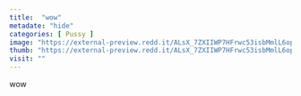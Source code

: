 ```yaml
---
title:  "wow"
metadate: "hide"
categories: [ Pussy ]
image: "https://external-preview.redd.it/ALsX_7ZXIIWP7HFrwc53isbMmlL6opYON211QkZCMug.jpg?auto=webp&s=44b87fde357d5874e3ecb0d11f3c612332c2950f"
thumb: "https://external-preview.redd.it/ALsX_7ZXIIWP7HFrwc53isbMmlL6opYON211QkZCMug.jpg?width=640&crop=smart&auto=webp&s=c0bae09130b84345f615f2aee72b09cd0db740d2"
visit: ""
---
```

wow
